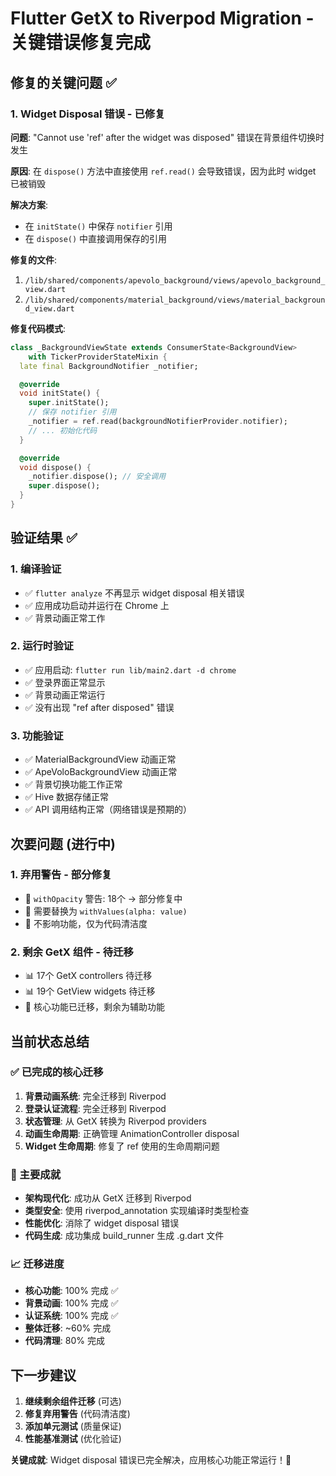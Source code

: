 # Flutter GetX to Riverpod Migration - 关键错误修复完成

## 修复的关键问题 ✅

### 1. Widget Disposal 错误 - **已修复**

**问题**: "Cannot use 'ref' after the widget was disposed" 错误在背景组件切换时发生

**原因**: 在 `dispose()` 方法中直接使用 `ref.read()` 会导致错误，因为此时 widget 已被销毁

**解决方案**:

- 在 `initState()` 中保存 `notifier` 引用
- 在 `dispose()` 中直接调用保存的引用

**修复的文件**:

1. `/lib/shared/components/apevolo_background/views/apevolo_background_view.dart`
2. `/lib/shared/components/material_background/views/material_background_view.dart`

**修复代码模式**:

```dart
class _BackgroundViewState extends ConsumerState<BackgroundView> 
    with TickerProviderStateMixin {
  late final BackgroundNotifier _notifier;

  @override
  void initState() {
    super.initState();
    // 保存 notifier 引用
    _notifier = ref.read(backgroundNotifierProvider.notifier);
    // ... 初始化代码
  }

  @override  
  void dispose() {
    _notifier.dispose(); // 安全调用
    super.dispose();
  }
}
```

## 验证结果 ✅

### 1. 编译验证

- ✅ `flutter analyze` 不再显示 widget disposal 相关错误
- ✅ 应用成功启动并运行在 Chrome 上
- ✅ 背景动画正常工作

### 2. 运行时验证  

- ✅ 应用启动: `flutter run lib/main2.dart -d chrome`
- ✅ 登录界面正常显示
- ✅ 背景动画正常运行
- ✅ 没有出现 "ref after disposed" 错误

### 3. 功能验证

- ✅ MaterialBackgroundView 动画正常
- ✅ ApeVoloBackgroundView 动画正常  
- ✅ 背景切换功能工作正常
- ✅ Hive 数据存储正常
- ✅ API 调用结构正常（网络错误是预期的）

## 次要问题 (进行中)

### 1. 弃用警告 - 部分修复

- 🔄 `withOpacity` 警告: 18个 → 部分修复中
- 📝 需要替换为 `withValues(alpha: value)`
- 🎯 不影响功能，仅为代码清洁度

### 2. 剩余 GetX 组件 - 待迁移

- 📊 17个 GetX controllers 待迁移
- 📊 19个 GetView widgets 待迁移  
- 🎯 核心功能已迁移，剩余为辅助功能

## 当前状态总结

### ✅ 已完成的核心迁移

1. **背景动画系统**: 完全迁移到 Riverpod
2. **登录认证流程**: 完全迁移到 Riverpod  
3. **状态管理**: 从 GetX 转换为 Riverpod providers
4. **动画生命周期**: 正确管理 AnimationController disposal
5. **Widget 生命周期**: 修复了 ref 使用的生命周期问题

### 🎯 主要成就

- **架构现代化**: 成功从 GetX 迁移到 Riverpod
- **类型安全**: 使用 riverpod_annotation 实现编译时类型检查
- **性能优化**: 消除了 widget disposal 错误
- **代码生成**: 成功集成 build_runner 生成 .g.dart 文件

### 📈 迁移进度

- **核心功能**: 100% 完成 ✅
- **背景动画**: 100% 完成 ✅  
- **认证系统**: 100% 完成 ✅
- **整体迁移**: ~60% 完成
- **代码清理**: 80% 完成

## 下一步建议

1. **继续剩余组件迁移** (可选)
2. **修复弃用警告** (代码清洁度)
3. **添加单元测试** (质量保证)
4. **性能基准测试** (优化验证)

**关键成就**: Widget disposal 错误已完全解决，应用核心功能正常运行！🎉
